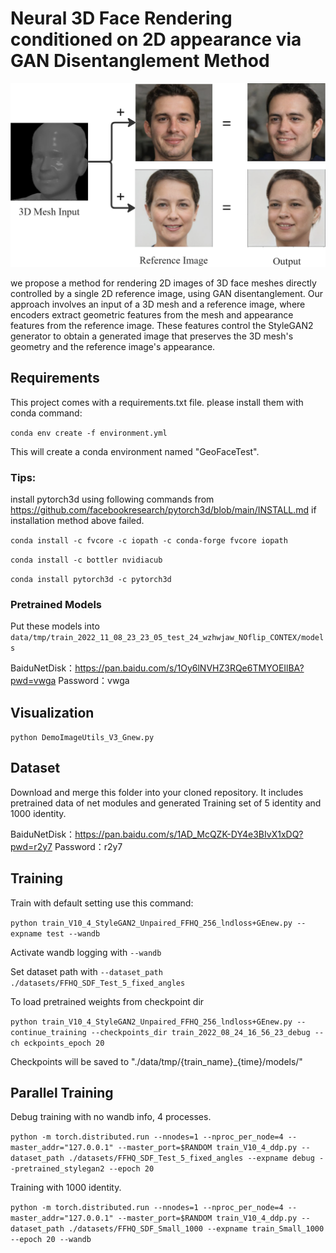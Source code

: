 # Neural 3D Face Rendering conditioned on 2D appearance via GAN Disentanglement Method

![RUNOOB 图标](./attractor2.png)

 we propose a method for rendering 2D images of 3D face meshes directly controlled by a single 2D reference image, using GAN disentanglement. Our approach involves an input of a 3D mesh and a reference image, where encoders extract geometric features from the mesh and appearance features from the reference image. These features control the StyleGAN2 generator to obtain a generated image that preserves the 3D mesh's geometry and the reference image's appearance.
## Requirements 

This project comes with a requirements.txt file. please install them with conda command:

`conda env create -f environment.yml`

This will create a conda environment named "GeoFaceTest".

### Tips:
install pytorch3d using following commands from https://github.com/facebookresearch/pytorch3d/blob/main/INSTALL.md
if installation method above failed.

`conda install -c fvcore -c iopath -c conda-forge fvcore iopath`

`conda install -c bottler nvidiacub`

`conda install pytorch3d -c pytorch3d`

### Pretrained Models 
Put these models into `data/tmp/train_2022_11_08_23_23_05_test_24_wzhwjaw_NOflip_CONTEX/models`

BaiduNetDisk：https://pan.baidu.com/s/1Oy6lNVHZ3RQe6TMYOEIlBA?pwd=vwga 
Password：vwga 

## Visualization

`python DemoImageUtils_V3_Gnew.py`

## Dataset 
Download and merge this folder into your cloned repository. It includes pretrained data of net modules
and generated Training set of 5 identity and 1000 identity.

BaiduNetDisk：https://pan.baidu.com/s/1AD_McQZK-DY4e3BIvX1xDQ?pwd=r2y7 
Password：r2y7

## Training

Train with default setting use this command:

`python train_V10_4_StyleGAN2_Unpaired_FFHQ_256_lndloss+GEnew.py --expname test --wandb`

Activate wandb logging with
`--wandb `

Set dataset path with 
`--dataset_path ./datasets/FFHQ_SDF_Test_5_fixed_angles `

To load pretrained weights from checkpoint dir

`python train_V10_4_StyleGAN2_Unpaired_FFHQ_256_lndloss+GEnew.py --continue_training --checkpoints_dir train_2022_08_24_16_56_23_debug --ch
eckpoints_epoch 20`

Checkpoints will be saved to "./data/tmp/{train_name}_{time}/models/"

## Parallel Training

Debug training with no wandb info, 4 processes. 

`python -m torch.distributed.run --nnodes=1 --nproc_per_node=4 --master_addr="127.0.0.1" --master_port=$RANDOM train_V10_4_ddp.py --dataset_path ./datasets/FFHQ_SDF_Test_5_fixed_angles --expname debug --pretrained_stylegan2 --epoch 20`

Training with 1000 identity.

`python -m torch.distributed.run --nnodes=1 --nproc_per_node=4 --master_addr="127.0.0.1" --master_port=$RANDOM train_V10_4_ddp.py --dataset_path ./datasets/FFHQ_SDF_Small_1000 --expname train_Small_1000 --epoch 20 --wandb`

